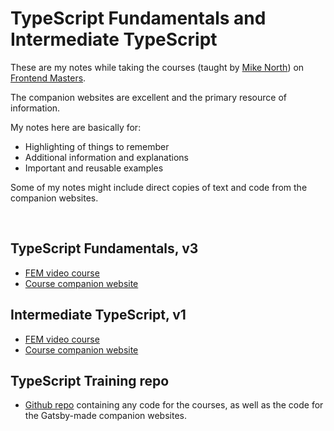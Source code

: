 # TypeScript Fundamentals and Intermediate TypeScript

These are my notes while taking the courses (taught by [Mike North](https://github.com/mike-north)) on [Frontend Masters](https://frontendmasters.com/).

The companion websites are excellent and the primary resource of information.

My notes here are basically for:

- Highlighting of things to remember
- Additional information and explanations
- Important and reusable examples

Some of my notes might include direct copies of text and code from the companion websites.

<br>

## TypeScript Fundamentals, v3

- [FEM video course](https://frontendmasters.com/courses/typescript-v3/)
- [Course companion website](https://www.typescript-training.com/course/fundamentals-v3)

## Intermediate TypeScript, v1

- [FEM video course](https://frontendmasters.com/courses/intermediate-typescript/)
- [Course companion website](https://www.typescript-training.com/course/intermediate-v1)

## TypeScript Training repo

- [Github repo](https://github.com/mike-north/ts-fundamentals-v3) containing any code for the courses, as well as the code for the Gatsby-made companion websites.
